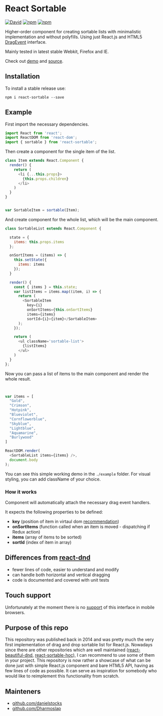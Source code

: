 # React Sortable


[![David](https://david-dm.org/danielstocks/react-sortable.svg)](https://david-dm.org/danielstocks/react-sortable)
[![npm](https://img.shields.io/npm/v/react-sortable.svg)](https://www.npmjs.com/package/react-sortable)
[![npm](https://img.shields.io/npm/dt/react-sortable.svg?maxAge=2592000)](https://www.npmjs.com/package/react-sortable)


Higher-order component for creating sortable lists with minimalistic implementation and without polyfills.
Using just React.js and HTML5 [DragEvent](https://developer.mozilla.org/en-US/docs/Web/API/DragEvent) interface.

Mainly tested in latest stable Webkit, Firefox and IE.

Check out [demo](http://webcloud.se/react-sortable) and [source](https://github.com/danielstocks/react-sortable/blob/master/src/SortableComposition.js).


## Installation

To install a stable release use:

`npm i react-sortable --save`

## Example

First import the necessary dependencies.

```js
import React from 'react';
import ReactDOM from 'react-dom';
import { sortable } from 'react-sortable';

```

Then create a component for the single item of the list.

```js
class Item extends React.Component {
  render() {
    return (
      <li {...this.props}>
        {this.props.children}
      </li>
    )
  }
}


var SortableItem = sortable(Item);

```

And create component for the whole list, which will be the main component.

```js
class SortableList extends React.Component {

  state = {
    items: this.props.items
  };

  onSortItems = (items) => {
    this.setState({
      items: items
    });
  }

  render() {
    const { items } = this.state;
    var listItems = items.map((item, i) => {
      return (
        <SortableItem
          key={i}
          onSortItems={this.onSortItems}
          items={items}
          sortId={i}>{item}</SortableItem>
      );
    });

    return (
      <ul className='sortable-list'>
        {listItems}
      </ul>
    )
  }
};

```

Now you can pass a list of items to the main component and render the whole result.

```js


var items = [
  "Gold",
  "Crimson",
  "Hotpink",
  "Blueviolet",
  "Cornflowerblue",
  "Skyblue",
  "Lightblue",
  "Aquamarine",
  "Burlywood"
]

ReactDOM.render(
  <SortableList items={items} />,
  document.body
);

```

You can see this simple working demo in the `./example` folder.
For visual styling, you can add className of your choice.

### How it works

Component will automatically attach the necessary drag event handlers.

It expects the following properties to be defined:

- **key** (position of item in virtaul dom [recommendation](http://facebook.github.io/react/docs/reconciliation.html#keys))       
- **onSortItems** (function called when an item is moved - dispatching if Redux action)
- **items** (array of items to be sorted)
- **sortId** (index of item in array)


## Differences from [react-dnd](http://gaearon.github.io/react-dnd/examples-sortable-simple.html)
- fewer lines of code, easier to understand and modify
- can handle both horizontal and vertical dragging
- code is documented and covered with unit tests

## Touch support

Unfortunately at the moment there is no [support](https://developer.mozilla.org/en-US/docs/Web/API/DragEvent#Browser_compatibility) of this interface in mobile browsers. 

## Purpose of this repo

This repository was published back in 2014 and was pretty much the very first implementation of drag and drop sortable list for React.js. Nowadays since there are other repositories which are well maintained ([react-beautiful-dnd](https://github.com/atlassian/react-beautiful-dnd), [react-sortable-hoc](https://github.com/clauderic/react-sortable-hoc)), I can recommend to use some of them in your project. This repository is now rather a showcase of what can be done just with simple React.js component and bare HTML5 API, having as few lines of code as possible. It can serve as inspiration for somebody who would like to reimplement this functionality from scratch.

## Mainteners

* [github.com/danielstocks](https://github.com/danielstocks)
* [github.com/Dharmoslap](https://github.com/Dharmoslap)

